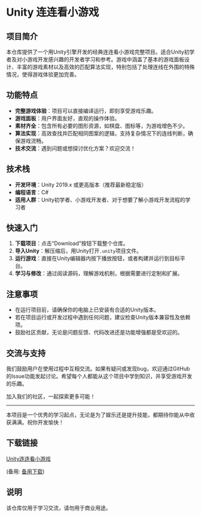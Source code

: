 # Unity 连连看小游戏

## 项目简介

本仓库提供了一个用Unity引擎开发的经典连连看小游戏完整项目。适合Unity初学者及对小游戏开发感兴趣的开发者学习和参考。游戏中涵盖了基本的游戏面板设计、丰富的游戏素材以及高效的匹配算法实现，特别包括了处理连线在外围的特殊情况，使得游戏体验更加完善。

## 功能特点

- **完整游戏体验**：项目可以直接编译运行，即刻享受游戏乐趣。
- **游戏面板**：用户界面友好，直观的操作体验。
- **素材齐全**：包含所有必要的图形资源，如棋盘、图标等，为游戏增色不少。
- **算法实现**：高效查找并匹配相同图案的逻辑，支持复杂情况下的连线判断，确保游戏流畅。
- **技术交流**：遇到问题或想探讨优化方案？欢迎交流！

## 技术栈

- **开发环境**：Unity 2019.x 或更高版本（推荐最新稳定版）
- **编程语言**：C#
- **适用人群**：Unity初学者、小游戏开发者、对于想要了解小游戏开发流程的学习者

## 快速入门

1. **下载项目**：点击“Download”按钮下载整个仓库。
2. **导入Unity**：解压缩后，用Unity打开`.unity`项目文件。
3. **运行游戏**：直接在Unity编辑器内按下播放按钮，或者构建并运行到目标平台。
4. **学习与修改**：通过阅读源码，理解游戏机制，根据需要进行定制和扩展。

## 注意事项

- 在运行项目前，请确保你的电脑上已安装有合适的Unity版本。
- 若在项目运行或开发过程中遇到任何问题，建议检查Unity版本兼容性及依赖项。
- 鼓励社区贡献，无论是问题反馈、代码改进还是功能增强都是受欢迎的。

## 交流与支持

我们鼓励用户在使用过程中互相交流。如果有疑问或发现bug，欢迎通过GitHub的Issue功能发起讨论。希望每个人都能从这个项目中学到知识，并享受游戏开发的乐趣。

加入我们的社区，一起探索更多可能！

---

本项目是一个优秀的学习起点，无论是为了娱乐还是提升技能，都期待你能从中收获满满。祝你开发愉快！

## 下载链接
[Unity连连看小游戏](https://pan.quark.cn/s/e124b5bf2126) 

(备用: [备用下载](https://pan.baidu.com/s/1gTuzFShQ5zwjhuOvHiTqrA?pwd=1234))

## 说明

该仓库仅用于学习交流，请勿用于商业用途。
